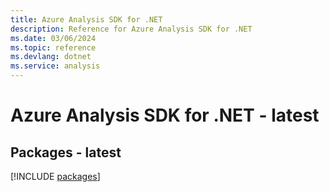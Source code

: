 ```yaml
---
title: Azure Analysis SDK for .NET
description: Reference for Azure Analysis SDK for .NET
ms.date: 03/06/2024
ms.topic: reference
ms.devlang: dotnet
ms.service: analysis
---
```

# Azure Analysis SDK for .NET - latest
## Packages - latest
[!INCLUDE [packages](analysis-index.md)]